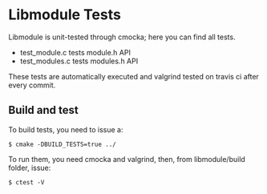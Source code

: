# Libmodule Tests

Libmodule is unit-tested through cmocka; here you can find all tests.  

* test_module.c tests module.h API
* test_modules.c tests modules.h API

These tests are automatically executed and valgrind tested on travis ci after every commit.  

## Build and test

To build tests, you need to issue a:

    $ cmake -DBUILD_TESTS=true ../

To run them, you need cmocka and valgrind, then, from libmodule/build folder, issue:

    $ ctest -V
